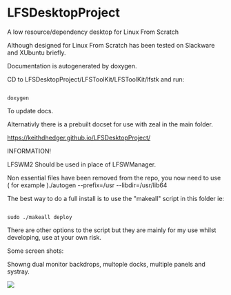 # LFSDesktopProject
A low resource/dependency desktop for Linux From Scratch

Although designed for Linux From Scratch has been tested on Slackware and XUbuntu briefly.

Documentation is autogenerated by doxygen.

CD to LFSDesktopProject/LFSToolKit/LFSToolKit/lfstk and run:
````

doxygen

````
To update docs.

Alternativly there is a prebuilt docset for use with zeal in the main folder.

https://keithdhedger.github.io/LFSDesktopProject/

INFORMATION!

LFSWM2 Should be used in place of LFSWManager.

Non essential files  have been removed from the repo, you now need to use ( for example )./autogen --prefix=/usr --libdir=/usr/lib64

The best way to do a full install is to use the "makeall" script in this folder ie:
````

sudo ./makeall deploy

````

There are other options to the script but they are mainly for my use whilst developing, use at your own risk.

Some screen shots:

Showng dual monitor backdrops, multople docks, multiple panels and systray.


![ ](screenshots/lfsdesk.png)


